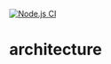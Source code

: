 [![Node.js CI](https://github.com/SebastienLeonce/architecture/actions/workflows/node.js.yml/badge.svg)](https://github.com/SebastienLeonce/architecture/actions/workflows/node.js.yml)
# architecture